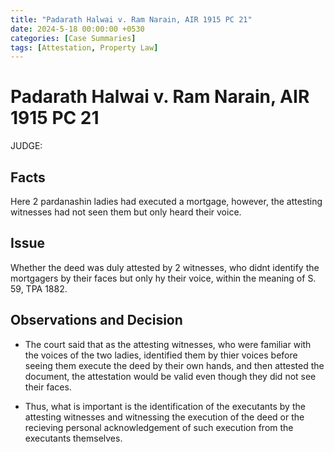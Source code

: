 ```yaml
---
title: "Padarath Halwai v. Ram Narain, AIR 1915 PC 21"
date: 2024-5-18 00:00:00 +0530
categories: [Case Summaries]
tags: [Attestation, Property Law]
---
```


# Padarath Halwai v. Ram Narain, AIR 1915 PC 21

JUDGE: 

## Facts

Here 2 pardanashin ladies had executed a mortgage, however, the attesting witnesses had not seen them but only heard their voice. 

## Issue

Whether the deed was duly attested by 2 witnesses, who didnt identify the mortgagers by their faces but only hy their voice, within the meaning of S. 59, TPA 1882.

## Observations and Decision

* The court said that as the attesting witnesses, who were familiar with the voices of the two ladies, identified them by thier voices before seeing them execute the deed by their own hands, and then attested the document, the attestation would be valid even though they did not see their faces.

* Thus, what is important is the identification of the executants by the attesting witnesses and witnessing the execution of the deed or the recieving personal acknowledgement of such execution from the executants themselves. 

